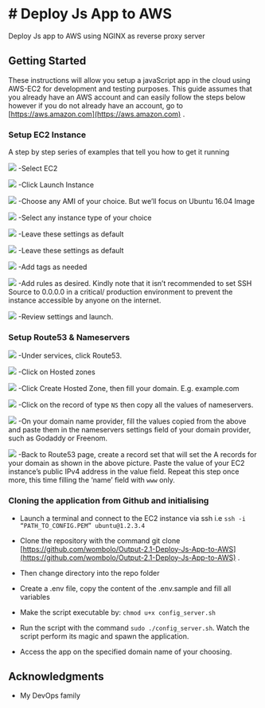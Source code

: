 # # Deploy Js App to AWS
Deploy Js app to AWS using NGINX as reverse proxy server

## Getting Started
These instructions will allow you setup a javaScript app in the cloud using AWS-EC2 for development and testing purposes. 
This guide assumes that you already have an AWS account and can easily follow the steps below however if you do not already have an account, go to [https://aws.amazon.com](https://aws.amazon.com) .

### Setup EC2 Instance
A step by step series of examples that tell you how to get it running

![](%23%20Deploy%20Js%20App%20to%20AWS/Screenshot%202019-03-26%20at%2011.18.38%20AM.png)
-Select EC2

![](%23%20Deploy%20Js%20App%20to%20AWS/Screenshot%202019-03-26%20at%2011.20.30%20AM.png)
-Click Launch Instance 

![](%23%20Deploy%20Js%20App%20to%20AWS/Screenshot%202019-03-26%20at%2011.21.07%20AM.png)
-Choose any AMI of your choice. But we’ll focus on Ubuntu 16.04 Image

![](%23%20Deploy%20Js%20App%20to%20AWS/Screenshot%202019-03-26%20at%2011.22.28%20AM.png)
 -Select any instance type of your choice

![](%23%20Deploy%20Js%20App%20to%20AWS/Screenshot%202019-03-26%20at%2011.25.26%20AM.png)
-Leave these settings as default 


![](%23%20Deploy%20Js%20App%20to%20AWS/Screenshot%202019-03-26%20at%2011.28.18%20AM.png)
-Leave these settings as default 

![](%23%20Deploy%20Js%20App%20to%20AWS/Screenshot%202019-03-26%20at%2011.29.10%20AM.png)
-Add tags as needed

 
![](%23%20Deploy%20Js%20App%20to%20AWS/Screenshot%202019-03-26%20at%2011.30.26%20AM.png)
-Add rules as desired. Kindly note that it isn’t recommended to set SSH Source to 0.0.0.0 in a critical/ production environment to prevent the instance accessible by anyone on the internet.

![](%23%20Deploy%20Js%20App%20to%20AWS/Screenshot%202019-03-26%20at%2011.33.39%20AM.png)
-Review settings and launch.


### Setup Route53 & Nameservers

![](%23%20Deploy%20Js%20App%20to%20AWS/Screenshot%202019-03-26%20at%2011.41.08%20AM.png)
-Under services, click Route53.

![](%23%20Deploy%20Js%20App%20to%20AWS/Screenshot%202019-03-26%20at%2011.42.52%20AM.png)
-Click on Hosted zones

![](%23%20Deploy%20Js%20App%20to%20AWS/Screenshot%202019-03-26%20at%2011.43.24%20AM.png)
-Click Create Hosted Zone, then fill your domain. E.g. example.com

![](%23%20Deploy%20Js%20App%20to%20AWS/Screenshot%202019-03-26%20at%2011.43.43%20AM.png)
-Click on the record of type `NS` then copy all the values of nameservers.

![](%23%20Deploy%20Js%20App%20to%20AWS/Screenshot%202019-03-26%20at%2011.44.38%20AM.png)
-On your domain name provider, fill the values copied from the above and paste them in the nameservers settings field of your domain provider, such as Godaddy or Freenom.


![](%23%20Deploy%20Js%20App%20to%20AWS/Screenshot%202019-03-26%20at%2011.45.58%20AM.png)
-Back to Route53 page, create a record set that will set the A records for your domain as shown in the above picture. Paste the value of your EC2 instance’s public IPv4 address in the value field.
Repeat this step  once more, this time filling the ‘name’ field with `www` only.

### Cloning the application from Github and initialising
* Launch a terminal and connect to the EC2 instance via ssh i.e `ssh -i “PATH_TO_CONFIG.PEM” ubuntu@1.2.3.4`

* Clone the repository with the command git clone [https://github.com/wombolo/Output-2.1-Deploy-Js-App-to-AWS](https://github.com/wombolo/Output-2.1-Deploy-Js-App-to-AWS) .

* Then change directory into the repo folder

* Create a .env file, copy the content of the .env.sample and fill all variables
* Make the script executable by: `chmod u+x config_server.sh`

* Run the script with the command `sudo ./config_server.sh`. Watch the script perform its magic and spawn the application.
* Access the app on the specified domain name of your choosing.


## Acknowledgments
* My DevOps family
